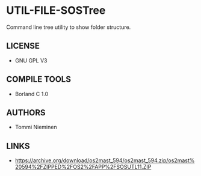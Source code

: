 # UTIL-FILE-SOSTree
Command line tree utility to show folder structure.

## LICENSE
* GNU GPL V3

## COMPILE TOOLS
* Borland C 1.0
 
## AUTHORS
* Tommi Nieminen

## LINKS
* https://archive.org/download/os2mast_594/os2mast_594.zip/os2mast%20594%2FZIPPED%2FOS2%2FAPP%2FSOSUTL11.ZIP 
